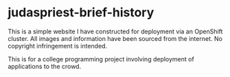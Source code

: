 # judaspriest-brief-history

This is a simple website I have constructed for deployment via an OpenShift cluster. 
All images and information have been sourced from the internet.
No copyright infringement is intended.

This is for a college programming project involving deployment of applications to the crowd.
